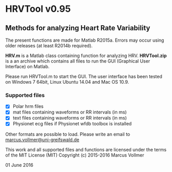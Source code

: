# HRVTool v0.95
## Methods for analyzing Heart Rate Variability

The present functions are made for Matlab R2015a. Errors may occur using older releases (at least R2014b required).

**HRV.m** is a Matlab class containing function for analyzing HRV.
**HRVTool.zip** is a an archive which contains all files to run the GUI (Graphical User Interface) on Matlab.

Please run HRVTool.m to start the GUI.
The user interface has been tested on Windows 7 64bit, Linux Ubuntu 14.04 and Mac OS 10.9.

### Supported files
- [x] Polar hrm files
- [x] mat files containing waveforms or RR intervals (in ms)
- [x] text files containing waveforms or RR intervals (in ms)
- [x] Physionet ecg files if Physionet wfdb toolbox is installed

Other formats are possible to load. Please write an email to marcus.vollmer@uni-greifswald.de


This work and all supported files and functions are licensed under the terms of the MIT License (MIT)
Copyright (c) 2015-2016 Marcus Vollmer

01 June 2016
